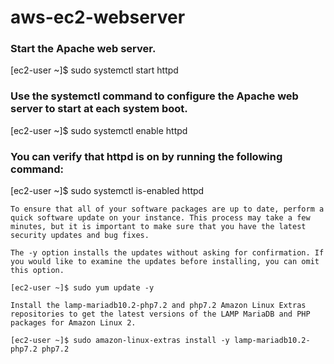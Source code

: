 # aws-ec2-webserver




### Start the Apache web server.

[ec2-user ~]$ sudo systemctl start httpd

### Use the systemctl command to configure the Apache web server to start at each system boot.

[ec2-user ~]$ sudo systemctl enable httpd

### You can verify that httpd is on by running the following command:

[ec2-user ~]$ sudo systemctl is-enabled httpd



```
To ensure that all of your software packages are up to date, perform a quick software update on your instance. This process may take a few minutes, but it is important to make sure that you have the latest security updates and bug fixes.

The -y option installs the updates without asking for confirmation. If you would like to examine the updates before installing, you can omit this option.

[ec2-user ~]$ sudo yum update -y

Install the lamp-mariadb10.2-php7.2 and php7.2 Amazon Linux Extras repositories to get the latest versions of the LAMP MariaDB and PHP packages for Amazon Linux 2.

[ec2-user ~]$ sudo amazon-linux-extras install -y lamp-mariadb10.2-php7.2 php7.2
```
